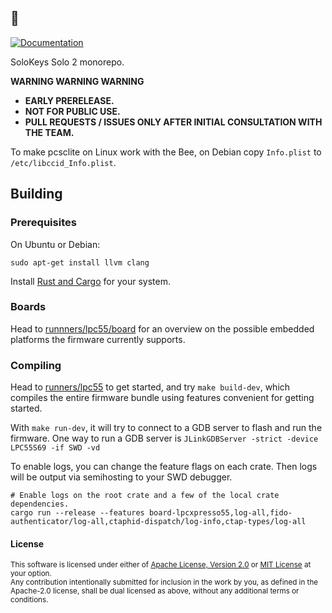 ## 🐝

[![Documentation][docs-image]][docs-link]

SoloKeys Solo 2 monorepo.

**WARNING WARNING WARNING**
- **EARLY PRERELEASE.**
- **NOT FOR PUBLIC USE.**
- **PULL REQUESTS / ISSUES ONLY AFTER INITIAL CONSULTATION WITH THE TEAM.**

To make pcsclite on Linux work with the Bee, on Debian copy `Info.plist` to `/etc/libccid_Info.plist`.

[docs-image]: https://img.shields.io/badge/docs-book-green?style=flat-square
[docs-link]: https://solo-bee.netlify.com

## Building

### Prerequisites

On Ubuntu or Debian:

```
sudo apt-get install llvm clang
```

Install [Rust and Cargo](https://www.rust-lang.org/tools/install) for your system.


### Boards

Head to [runnners/lpc55/board](runners/lpc55/board) for an overview on the possible embedded platforms the firmware
currently supports.

### Compiling

Head to [runners/lpc55](runners/lpc55) to get started, and try `make build-dev`, which compiles
the entire firmware bundle using features convenient for getting started.

With `make run-dev`, it will try to connect to a GDB server to flash and run the firmware.
One way to run a GDB server is `JLinkGDBServer -strict -device LPC55S69 -if SWD -vd`

To enable logs, you can change the feature flags on each crate.  Then logs will be output via semihosting to your SWD debugger.
```
# Enable logs on the root crate and a few of the local crate dependencies.
cargo run --release --features board-lpcxpresso55,log-all,fido-authenticator/log-all,ctaphid-dispatch/log-info,ctap-types/log-all
```

#### License

<sup>This software is licensed under either of [Apache License, Version 2.0](LICENSE-APACHE) or [MIT License](LICENSE-MIT) at your option.</sup>
<br>
<sub>Any contribution intentionally submitted for inclusion in the work by you, as defined in the Apache-2.0 license, shall be dual licensed as above, without any additional terms or conditions.</sub>
